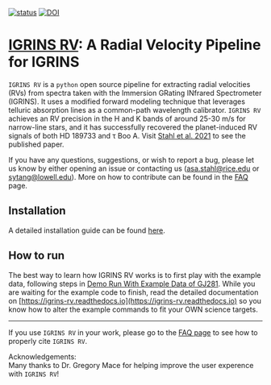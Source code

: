 [![status](https://joss.theoj.org/papers/37282917527e6c195d9dff80107388fd/status.svg)](https://joss.theoj.org/papers/37282917527e6c195d9dff80107388fd)
[![DOI](https://zenodo.org/badge/266670787.svg)](https://zenodo.org/badge/latestdoi/266670787)

# [IGRINS RV](https://github.com/shihyuntang/igrins_rv): A Radial Velocity Pipeline for IGRINS


``IGRINS RV`` is a ``python`` open source pipeline for extracting radial velocities (RVs) from spectra taken with the Immersion GRating INfrared Spectrometer (IGRINS). It uses a modified forward modeling technique that leverages telluric absorption lines as a common-path wavelength calibrator. ``IGRINS RV`` achieves an RV precision in the H and K bands of around 25-30 m/s for narrow-line stars, and it has successfully recovered the planet-induced RV signals of both HD 189733 and &tau; Boo A. Visit [Stahl et al. 2021](https://ui.adsabs.harvard.edu/abs/2021AJ....161..283S/abstract) to see the published paper.

If you have any questions, suggestions, or wish to report a bug, please let us know by either opening an issue or contacting us (asa.stahl@rice.edu or sytang@lowell.edu).
More on how to contribute can be found in the [FAQ](https://igrins-rv.readthedocs.io/en/latest/FAQ.html#q-how-do-i-report-bugs) page.

## Installation
A detailed installation guide can be found [here](https://igrins-rv.readthedocs.io/en/latest/Installation.html).

## How to run
The best way to learn how IGRINS RV works is to first play with the example data, following steps in [Demo Run With Example Data of GJ281](https://igrins-rv.readthedocs.io/en/latest/Demo%20with%20Example%20Data%20%28GJ281%29.html). While you are waiting for the example code to finish, read the detailed documentation on [https://igrins-rv.readthedocs.io](https://igrins-rv.readthedocs.io) so you know how to alter the example commands to fit your OWN science targets.

***
If you use ``IGRINS RV`` in your work, please go to the [FAQ page](https://igrins-rv.readthedocs.io/en/latest/FAQ.html) to see how to properly cite ``IGRINS RV``.

Acknowledgements:\
Many thanks to Dr. Gregory Mace for helping improve the user experence with `IGRINS RV`!
